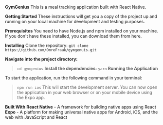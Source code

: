 **GymGenius**
This is a meal tracking application built with React Native.

**Getting Started**
These instructions will get you a copy of the project up and running on your local machine for development and testing purposes.

**Prerequisites**
You need to have Node.js and npm installed on your machine. If you don't have these installed, you can download them from here.

**Installing**
Clone the repository:
`git clone https://github.com/OmreFrauk/gymgenuis.git`

**Navigate into the project directory:**
>`cd gymgenius`
**Install the dependencies:**
`yarn`
**Running the Application**

To start the application, run the following command in your terminal:
>`npm run ios`
This will start the development server. You can now open the application in your web browser or on your mobile device using the Expo app.

**Built With**
**React Native** - A framework for building native apps using React
**Expo** - A platform for making universal native apps for Android, iOS, and the web with JavaScript and React
